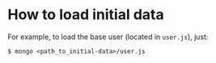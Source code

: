 # How to load initial data
For example, to load the base user (located in `user.js`), just:

`$ mongo <path_to_initial-data>/user.js`
